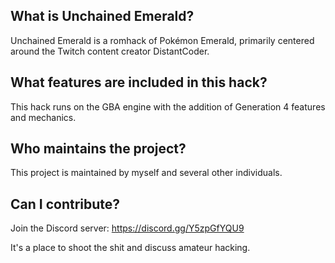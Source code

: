 ## What is Unchained Emerald?

Unchained Emerald is a romhack of Pokémon Emerald, primarily centered around the Twitch content creator DistantCoder.

## What features are included in this hack?

This hack runs on the GBA engine with the addition of Generation 4 features and mechanics.

## Who maintains the project?

This project is maintained by myself and several other individuals.

## Can I contribute?

Join the Discord server: https://discord.gg/Y5zpGfYQU9

It's a place to shoot the shit and discuss amateur hacking.
